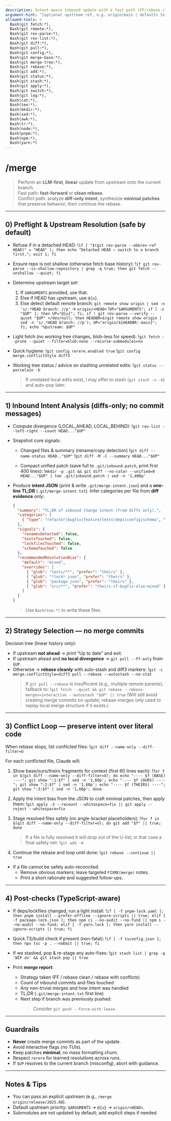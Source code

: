 ```yaml
---
description: Intent-aware inbound update with a fast path (FF/rebase clean) and an LLM-guided conflict path that preserves behavior/intent. Linear history only (no merge commits).
argument-hint: "[optional upstream ref, e.g. origin/main | defaults to @{u} or origin/<HEAD>]"
allowed-tools: >
  Bash(git fetch:*),
  Bash(git remote:*),
  Bash(git rev-parse:*),
  Bash(git rev-list:*),
  Bash(git diff:*),
  Bash(git pull:*),
  Bash(git config:*),
  Bash(git merge-base:*),
  Bash(git merge-tree:*),
  Bash(git rebase:*),
  Bash(git add:*),
  Bash(git status:*),
  Bash(git stash:*),
  Bash(git apply:*),
  Bash(git switch:*),
  Bash(git log:*),
  Bash(cat:*),
  Bash(tee:*),
  Bash(mkdir:*),
  Bash(sed:*),
  Bash(awk:*),
  Bash(tr:*),
  Bash(node:*),
  Bash(pnpm:*),
  Bash(npm:*),
  Bash(yarn:*)
---
```


# /merge

> Perform an **LLM-first**, **linear** update from upstream onto the current branch.  
> Fast path: **fast-forward** or **clean rebase**.  
> Conflict path: analyze **diff-only intent**, synthesize **minimal patches** that preserve behavior, then continue the rebase.

---

## 0) Preflight & Upstream Resolution (safe by default)

- Refuse if in a detached HEAD:
  !`if [ "$(git rev-parse --abbrev-ref HEAD)" = "HEAD" ]; then echo "Detached HEAD — switch to a branch first."; exit 1; fi`

- Ensure repo is not shallow (otherwise fetch base history):
  !`if git rev-parse --is-shallow-repository | grep -q true; then git fetch --unshallow --quiet; fi`

- Determine upstream target `$UP`:
  1) If `$ARGUMENTS` provided, use that.  
  2) Else if HEAD has upstream, use `@{u}`.  
  3) Else detect default remote branch: `git remote show origin | sed -n 's/.*HEAD branch: //p'` → `origin/<HEAD>`
  !`UP="$ARGUMENTS"; if [ -z "$UP" ]; then UP="@{u}"; fi; if ! git rev-parse --verify --quiet "$UP" >/dev/null; then HEADBR=$(git remote show origin | sed -n 's/.*HEAD branch: //p'); UP="origin/${HEADBR:-main}"; fi; echo "Upstream: $UP"`

- Light fetch (no working tree changes, blob-less for speed):
  !`git fetch --prune --quiet --filter=blob:none --recurse-submodules=no`

- Quick hygiene:
  !`git config rerere.enabled true`
  !`git config merge.conflictStyle diff3`

- Working tree status / advice on stashing unrelated edits:
  !`git status --porcelain -b`
  > If unrelated local edits exist, I may offer to stash (`git stash -u -k`) and auto-pop later.

---

## 1) Inbound Intent Analysis (diffs-only; no commit messages)

- Compute divergence (LOCAL_AHEAD, LOCAL_BEHIND):
  !`git rev-list --left-right --count HEAD..."$UP"`

- Snapshot core signals:
  - Changed files & summary (rename/copy detection)
    !`git diff --name-status HEAD.."$UP"`
    !`git diff -M -C --summary HEAD..."$UP"`

  - Compact unified patch (save full to `.git/inbound.patch`, print first 400 lines):
    !`mkdir -p .git && git diff --no-color --unified=0 HEAD..."$UP" | tee .git/inbound.patch | sed -n '1,400p'`

- Produce **intent JSON** (print & write `.git/merge-intent.json`) and a **one-line TL;DR** (`.git/merge-intent.txt`). Infer categories per file from **diff evidence** only:
  ```json
  {
    "summary": "TL;DR of inbound change intent (from diffs only).",
    "categories": [
      { "type": "refactor|bugfix|feature|tests|deps|config|schema", "confidence": 0.00, "rationale": "why", "files": ["..."] }
    ],
    "signals": {
      "renamesDetected": false,
      "testsTouched": false,
      "lockfilesTouched": false,
      "schemaTouched": false
    },
    "recommendedResolutionBias": {
      "default": "mixed",
      "overrides": [
        { "glob": "tests/**", "prefer": "theirs" },
        { "glob": "*lock*.json", "prefer": "theirs" },
        { "glob": "package.json", "prefer": "theirs" },
        { "glob": "src/**", "prefer": "theirs-if-bugfix-else-mixed" }
      ]
    }
  }
  ```
  > Use `Bash(tee:*)` to write these files.

---

## 2) Strategy Selection — **no merge commits**

Decision tree (linear history only):

- If upstream **not ahead** → print “Up to date” and exit.
- If upstream ahead and **no local divergence** → `git pull --ff-only` from `$UP`.
- Otherwise → **rebase cleanly** with auto-stash and diff3 markers:
  !`git -c merge.conflictStyle=diff3 pull --rebase --autostash --no-stat`
  > If `git pull --rebase` is insufficient (e.g., multiple remote parents), fallback to:
  !`git fetch --quiet && git rebase --rebase-merges=interactive --autostash "$UP" || true`
  (Will still avoid creating merge commits on update; rebase-merges only used to replay local merge structure if it exists.)

---

## 3) Conflict Loop — preserve **intent** over literal code

When rebase stops, list conflicted files:
!`git diff --name-only --diff-filter=U`

For each conflicted file, Claude will:
1) Show base/ours/theirs fragments for context (first 60 lines each):
   !`for f in $(git diff --name-only --diff-filter=U); do echo "---- $f (BASE) ----"; git show ":1:$f" | sed -n '1,60p'; echo "---- $f (OURS) ----"; git show ":2:$f" | sed -n '1,60p'; echo "---- $f (THEIRS) ----"; git show ":3:$f" | sed -n '1,60p'; done`

2) Apply the intent bias from the JSON to craft minimal patches, then apply them:
   !`git apply -3 --recount --whitespace=fix || git apply --reject --whitespace=fix`

3) Stage resolved files safely (no angle-bracket placeholders):
   !`for f in $(git diff --name-only --diff-filter=U); do git add "$f" || true; done`
   > If a file is fully resolved it will drop out of the U-list; in that case a final safety net:
   !`git add -A`

4) Continue the rebase and loop until done:
   !`git rebase --continue || true`

- If a file cannot be safely auto-reconciled:  
  - Remove obvious markers; leave targeted `FIXME(merge)` notes.  
  - Print a short rationale and suggested follow-ups.

---

## 4) Post-checks (TypeScript-aware)

- If deps/lockfiles changed, run a light install:
  !`if [ -f pnpm-lock.yaml ]; then pnpm install --prefer-offline --ignore-scripts || true; elif [ -f package-lock.json ]; then npm ci --no-audit --no-fund || npm i --no-audit --no-fund; elif [ -f yarn.lock ]; then yarn install --ignore-scripts || true; fi`

- Quick TS/build check if present (non-fatal):
  !`if [ -f tsconfig.json ]; then npx tsc -p . --noEmit || true; fi`

- If we stashed, pop & re-stage any auto-fixes:
  !`git stash list | grep -q 'WIP on' && git stash pop || true`

- Print **merge report**:
  - Strategy taken (FF / rebase clean / rebase with conflicts)
  - Count of inbound commits and files touched
  - Any non-trivial merges and how intent was handled
  - TL;DR (`.git/merge-intent.txt` first line)
  - Next step if branch was previously pushed:
    > Consider `git push --force-with-lease`.

---

## Guardrails

- **Never** create merge commits as part of the update.
- Avoid interactive flags (no TUIs).
- Keep patches **minimal**; no mass formatting churn.
- Respect `rerere` for learned resolutions across runs.
- If `$UP` resolves to the current branch (misconfig), abort with guidance.

---

## Notes & Tips

- You can pass an explicit upstream (e.g., `/merge origin/release/2025.08`).  
- Default upstream priority: `$ARGUMENTS` → `@{u}` → `origin/<HEAD>`.  
- Submodules are not updated by default; add explicit steps if needed.
